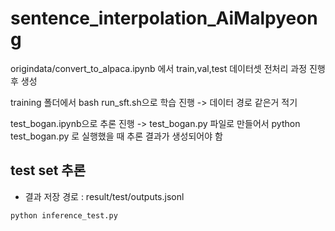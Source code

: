# sentence_interpolation_AiMalpyeong
origindata/convert_to_alpaca.ipynb 에서 train,val,test 데이터셋 전처리 과정 진행 후 생성

training 폴더에서 bash run_sft.sh으로 학습 진행 -> 데이터 경로 같은거 적기

test_bogan.ipynb으로 추론 진행 -> test_bogan.py 파일로 만들어서 python test_bogan.py 로 실행했을 때 추론 결과가 생성되어야 함

## test set 추론
- 결과 저장 경로 : result/test/outputs.jsonl
```
python inference_test.py
```
